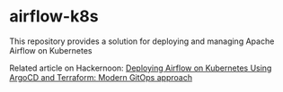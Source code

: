 # airflow-k8s
This repository provides a solution for deploying and managing Apache Airflow on Kubernetes

Related article on Hackernoon: [Deploying Airflow on Kubernetes Using ArgoCD and Terraform: Modern GitOps approach](https://hackernoon.com/deploying-airflow-on-kubernetes-using-argocd-and-terraform-modern-gitops-approach)
